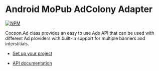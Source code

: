 Android MoPub AdColony Adapter
================================

[![NPM](https://nodei.co/npm/cocoon-plugin-ads-android-mopub-adcolony.png)](https://nodei.co/npm/cocoon-plugin-ads-android-mopub-adcolony/)

Cocoon.Ad class provides an easy to use Ads API that can be used with different Ad providers with built-in support for multiple banners and interstitials.

* [Set up your project](https://github.com/ludei/atomic-plugins-ads#javascript-api)

* [API documentation](http://ludei.github.io/cocoon-common/dist/doc/js/Cocoon.Ad.html) 
